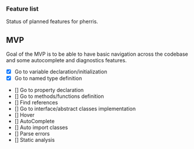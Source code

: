 ### Feature list

Status of planned features for pherris.

## MVP

Goal of the MVP is to be able to have basic navigation across the codebase
and some autocomplete and diagnostics features.

- [x] Go to variable declaration/initialization
- [x] Go to named type definition 
- [] Go to property declaration
- [] Go to methods/functions definition 
- [] Find references
- [] Go to interface/abstract classes implementation
- [] Hover
- [] AutoComplete
- [] Auto import classes
- [] Parse errors
- [] Static analysis 

